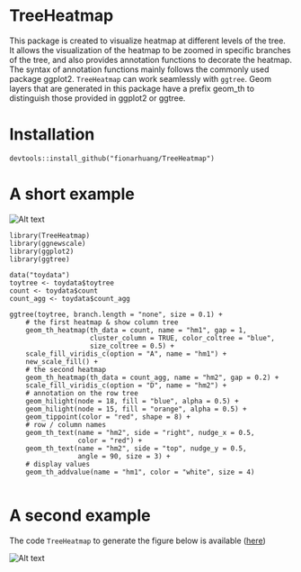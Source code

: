 # TreeHeatmap
This package is created to visualize heatmap at different levels of the tree. It allows the visualization of the heatmap to be zoomed in specific branches of the tree, and also provides annotation functions to decorate the heatmap. The syntax of annotation functions mainly follows the commonly used package ggplot2. `TreeHeatmap` can work seamlessly with `ggtree`. Geom layers that are generated in this package have a prefix geom_th to distinguish those provided in ggplot2 or ggtree.


# Installation
```
devtools::install_github("fionarhuang/TreeHeatmap")
```

# A short example

![Alt text](https://github.com/fionarhuang/TreeHeatmap/blob/master/vignettes/exFig.png)
```
library(TreeHeatmap)
library(ggnewscale)
library(ggplot2)
library(ggtree)

data("toydata")
toytree <- toydata$toytree
count <- toydata$count
count_agg <- toydata$count_agg

ggtree(toytree, branch.length = "none", size = 0.1) +
    # the first heatmap & show column tree
    geom_th_heatmap(th_data = count, name = "hm1", gap = 1, 
                    cluster_column = TRUE, color_coltree = "blue",
                    size_coltree = 0.5) +
    scale_fill_viridis_c(option = "A", name = "hm1") +
    new_scale_fill() +
    # the second heatmap
    geom_th_heatmap(th_data = count_agg, name = "hm2", gap = 0.2) +
    scale_fill_viridis_c(option = "D", name = "hm2") +
    # annotation on the row tree
    geom_hilight(node = 18, fill = "blue", alpha = 0.5) +
    geom_hilight(node = 15, fill = "orange", alpha = 0.5) +
    geom_tippoint(color = "red", shape = 8) +
    # row / column names
    geom_th_text(name = "hm2", side = "right", nudge_x = 0.5,
                 color = "red") +
    geom_th_text(name = "hm2", side = "top", nudge_y = 0.5,
                 angle = 90, size = 3) +
    # display values 
    geom_th_addvalue(name = "hm1", color = "white", size = 4)


```

# A second example 

The code `TreeHeatmap` to generate the figure below is available ([here](https://github.com/fionarhuang/TreeHeatmap/blob/master/data-raw/Viz_stool.R))

![Alt text](https://github.com/fionarhuang/TreeHeatmap/blob/master/vignettes/stool.png)

